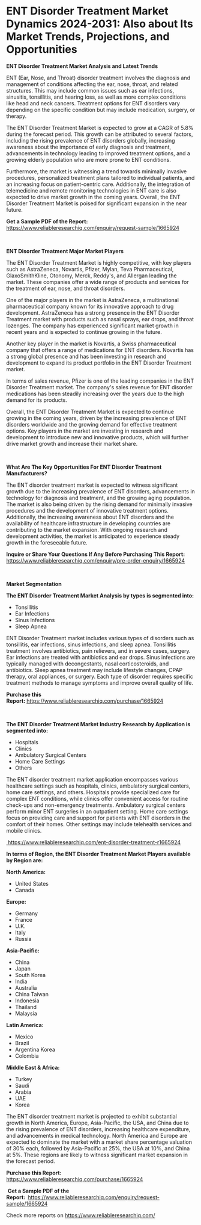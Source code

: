 <p><h1>ENT Disorder Treatment Market Dynamics 2024-2031: Also about Its Market Trends, Projections, and Opportunities</h1></p><p><strong>ENT Disorder Treatment Market Analysis and Latest Trends</strong></p>
<p><p>ENT (Ear, Nose, and Throat) disorder treatment involves the diagnosis and management of conditions affecting the ear, nose, throat, and related structures. This may include common issues such as ear infections, sinusitis, tonsillitis, and hearing loss, as well as more complex conditions like head and neck cancers. Treatment options for ENT disorders vary depending on the specific condition but may include medication, surgery, or therapy.</p><p>The ENT Disorder Treatment Market is expected to grow at a CAGR of 5.8% during the forecast period. This growth can be attributed to several factors, including the rising prevalence of ENT disorders globally, increasing awareness about the importance of early diagnosis and treatment, advancements in technology leading to improved treatment options, and a growing elderly population who are more prone to ENT conditions.</p><p>Furthermore, the market is witnessing a trend towards minimally invasive procedures, personalized treatment plans tailored to individual patients, and an increasing focus on patient-centric care. Additionally, the integration of telemedicine and remote monitoring technologies in ENT care is also expected to drive market growth in the coming years. Overall, the ENT Disorder Treatment Market is poised for significant expansion in the near future.</p></p>
<p><strong>Get a Sample PDF of the Report:&nbsp;</strong> <a href="https://www.reliableresearchiq.com/enquiry/request-sample/1665924">https://www.reliableresearchiq.com/enquiry/request-sample/1665924</a></p>
<p>&nbsp;</p>
<p><strong>ENT Disorder Treatment Major Market Players</strong></p>
<p><p>The ENT Disorder Treatment Market is highly competitive, with key players such as AstraZeneca, Novartis, Pfizer, Mylan, Teva Pharmaceutical, GlaxoSmithKline, Otonomy, Merck, Reddy's, and Allergan leading the market. These companies offer a wide range of products and services for the treatment of ear, nose, and throat disorders.</p><p>One of the major players in the market is AstraZeneca, a multinational pharmaceutical company known for its innovative approach to drug development. AstraZeneca has a strong presence in the ENT Disorder Treatment market with products such as nasal sprays, ear drops, and throat lozenges. The company has experienced significant market growth in recent years and is expected to continue growing in the future.</p><p>Another key player in the market is Novartis, a Swiss pharmaceutical company that offers a range of medications for ENT disorders. Novartis has a strong global presence and has been investing in research and development to expand its product portfolio in the ENT Disorder Treatment market.</p><p>In terms of sales revenue, Pfizer is one of the leading companies in the ENT Disorder Treatment market. The company's sales revenue for ENT disorder medications has been steadily increasing over the years due to the high demand for its products.</p><p>Overall, the ENT Disorder Treatment Market is expected to continue growing in the coming years, driven by the increasing prevalence of ENT disorders worldwide and the growing demand for effective treatment options. Key players in the market are investing in research and development to introduce new and innovative products, which will further drive market growth and increase their market share.</p></p>
<p>&nbsp;</p>
<p><strong>What Are The Key Opportunities For ENT Disorder Treatment Manufacturers?</strong></p>
<p><p>The ENT disorder treatment market is expected to witness significant growth due to the increasing prevalence of ENT disorders, advancements in technology for diagnosis and treatment, and the growing aging population. The market is also being driven by the rising demand for minimally invasive procedures and the development of innovative treatment options. Additionally, the increasing awareness about ENT disorders and the availability of healthcare infrastructure in developing countries are contributing to the market expansion. With ongoing research and development activities, the market is anticipated to experience steady growth in the foreseeable future.</p></p>
<p><strong>Inquire or Share Your Questions If Any Before Purchasing This Report:</strong> <a href="https://www.reliableresearchiq.com/enquiry/pre-order-enquiry/1665924">https://www.reliableresearchiq.com/enquiry/pre-order-enquiry/1665924</a></p>
<p>&nbsp;</p>
<p><strong>Market Segmentation</strong></p>
<p><strong>The ENT Disorder Treatment Market Analysis by types is segmented into:</strong></p>
<p><ul><li>Tonsillitis</li><li>Ear Infections</li><li>Sinus Infections</li><li>Sleep Apnea</li></ul></p>
<p><p>ENT Disorder Treatment market includes various types of disorders such as tonsillitis, ear infections, sinus infections, and sleep apnea. Tonsillitis treatment involves antibiotics, pain relievers, and in severe cases, surgery. Ear infections are treated with antibiotics and ear drops. Sinus infections are typically managed with decongestants, nasal corticosteroids, and antibiotics. Sleep apnea treatment may include lifestyle changes, CPAP therapy, oral appliances, or surgery. Each type of disorder requires specific treatment methods to manage symptoms and improve overall quality of life.</p></p>
<p><strong>Purchase this Report:&nbsp;</strong><a href="https://www.reliableresearchiq.com/purchase/1665924">https://www.reliableresearchiq.com/purchase/1665924</a></p>
<p>&nbsp;</p>
<p><strong>The ENT Disorder Treatment Market Industry Research by Application is segmented into:</strong></p>
<p><ul><li>Hospitals</li><li>Clinics</li><li>Ambulatory Surgical Centers</li><li>Home Care Settings</li><li>Others</li></ul></p>
<p><p>The ENT disorder treatment market application encompasses various healthcare settings such as hospitals, clinics, ambulatory surgical centers, home care settings, and others. Hospitals provide specialized care for complex ENT conditions, while clinics offer convenient access for routine check-ups and non-emergency treatments. Ambulatory surgical centers perform minor ENT surgeries in an outpatient setting. Home care settings focus on providing care and support for patients with ENT disorders in the comfort of their homes. Other settings may include telehealth services and mobile clinics.</p></p>
<p><a href="https://www.reliableresearchiq.com/ent-disorder-treatment-r1665924">&nbsp;https://www.reliableresearchiq.com/ent-disorder-treatment-r1665924</a></p>
<p><strong>In terms of Region, the ENT Disorder Treatment Market Players available by Region are:</strong></p>
<p>
    <p> <strong> North America: </strong>
        <ul>
            <li>United States</li>
            <li>Canada</li>
        </ul>
        </p> 
    <p> <strong> Europe: </strong>
        <ul>
            <li>Germany</li>
            <li>France</li>
            <li>U.K.</li>
            <li>Italy</li>
            <li>Russia</li>
        </ul>
        </p> 
    <p> <strong> Asia-Pacific: </strong>
        <ul>
            <li>China</li>
            <li>Japan</li>
            <li>South Korea</li>
            <li>India</li>
            <li>Australia</li>
            <li>China Taiwan</li>
            <li>Indonesia</li>
            <li>Thailand</li>
            <li>Malaysia</li>
        </ul>
        </p> 
    <p> <strong> Latin America: </strong>
        <ul>
            <li>Mexico</li>
            <li>Brazil</li>
            <li>Argentina Korea</li>
            <li>Colombia</li>
        </ul>
        </p> 
    <p> <strong> Middle East & Africa: </strong>
        <ul>
            <li>Turkey</li>
            <li>Saudi</li>
            <li>Arabia</li>
            <li>UAE</li>
            <li>Korea</li>
        </ul>
    </p>
    </p>
<p><p>The ENT disorder treatment market is projected to exhibit substantial growth in North America, Europe, Asia-Pacific, the USA, and China due to the rising prevalence of ENT disorders, increasing healthcare expenditure, and advancements in medical technology. North America and Europe are expected to dominate the market with a market share percentage valuation of 30% each, followed by Asia-Pacific at 25%, the USA at 10%, and China at 5%. These regions are likely to witness significant market expansion in the forecast period.</p></p>
<p><strong>Purchase this Report: </strong><a href="https://www.reliableresearchiq.com/purchase/1665924">https://www.reliableresearchiq.com/purchase/1665924</a></p>
<p>&nbsp;<strong>Get a Sample PDF of the Report:&nbsp;&nbsp;</strong><a href="https://www.reliableresearchiq.com/enquiry/request-sample/1665924">https://www.reliableresearchiq.com/enquiry/request-sample/1665924</a></p>
<p><strong></strong></p>
<p>Check more reports on <a href="https://www.reliableresearchiq.com/">https://www.reliableresearchiq.com/</a></p>